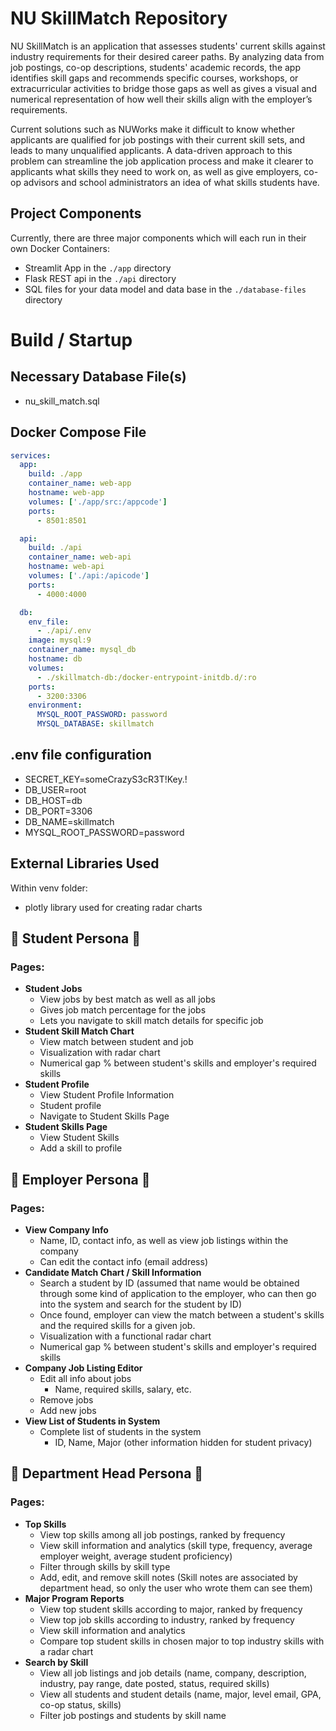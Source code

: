 # NU SkillMatch Repository

NU SkillMatch is an application that assesses students' current skills against industry requirements for their desired career paths. By analyzing data from job postings, co-op descriptions, students' academic records, the app identifies skill gaps and recommends specific courses, workshops, or extracurricular activities to bridge those gaps as well as gives a visual and numerical representation of how well their skills align with the employer’s requirements. 

Current solutions such as NUWorks make it difficult to know whether applicants are qualified for job postings with their current skill sets, and leads to many unqualified applicants. A data-driven approach to this problem can streamline the job application process and make it clearer to applicants what skills they need to work on, as well as give employers, co-op advisors and school administrators an idea of what skills students have.

## Project Components

Currently, there are three major components which will each run in their own Docker Containers:

- Streamlit App in the `./app` directory
- Flask REST api in the `./api` directory
- SQL files for your data model and data base in the `./database-files` directory

# Build / Startup
## Necessary Database File(s)
- nu_skill_match.sql
## Docker Compose File
```yaml
services:
  app:
    build: ./app
    container_name: web-app  
    hostname: web-app
    volumes: ['./app/src:/appcode']
    ports:
      - 8501:8501

  api:
    build: ./api
    container_name: web-api
    hostname: web-api
    volumes: ['./api:/apicode']
    ports:
      - 4000:4000

  db:
    env_file:
      - ./api/.env
    image: mysql:9
    container_name: mysql_db
    hostname: db
    volumes:
      - ./skillmatch-db:/docker-entrypoint-initdb.d/:ro
    ports:
      - 3200:3306
    environment:
      MYSQL_ROOT_PASSWORD: password
      MYSQL_DATABASE: skillmatch
```
## .env file configuration
- SECRET_KEY=someCrazyS3cR3T!Key.!
- DB_USER=root
- DB_HOST=db
- DB_PORT=3306
- DB_NAME=skillmatch
- MYSQL_ROOT_PASSWORD=password
## External Libraries Used
Within venv folder:
- plotly library used for creating radar charts

## 💼 Student Persona 💼
### Pages:
- **Student Jobs**
  - View jobs by best match as well as all jobs
  - Gives job match percentage for the jobs
  - Lets you navigate to skill match details for specific job
- **Student Skill Match Chart**
  - View match between student and job
  - Visualization with radar chart
  - Numerical gap % between student's skills and employer's required skills
- **Student Profile**
  - View Student Profile Information
  - Student profile
  - Navigate to Student Skills Page
- **Student Skills Page**
  - View Student Skills
  - Add a skill to profile

## 🧳 Employer Persona 🧳
### Pages:
- **View Company Info**
	- Name, ID, contact info, as well as view job listings within the company
	- Can edit the contact info (email address)
- **Candidate Match Chart / Skill Information**
	- Search a student by ID (assumed that name would be obtained through some kind of application to the employer, who can then go into the system and search for the student by ID)
	- Once found, employer can view the match between a student's skills and the required skills for a given job.
	- Visualization with a functional radar chart
	- Numerical gap % between student's skills and employer's required skills
- **Company Job Listing Editor**
	- Edit all info about jobs
		- Name, required skills, salary, etc.
	- Remove jobs
	- Add new jobs
- **View List of Students in System**
	- Complete list of students in the system
		- ID, Name, Major (other information hidden for student privacy)


## 🏫 Department Head Persona 🏫
### Pages:
- **Top Skills**
  - View top skills among all job postings, ranked by frequency
  - View skill information and analytics (skill type, frequency, average employer weight, average student proficiency)
  - Filter through skills by skill type
  - Add, edit, and remove skill notes (Skill notes are associated by department head, so 
  only the user who wrote them can see them)
- **Major Program Reports**
  - View top student skills according to major, ranked by frequency 
  - View top job skills according to industry, ranked by frequency
  - View skill information and analytics 
  - Compare top student skills in chosen major to top industry skills with a radar chart 
- **Search by Skill**
  - View all job listings and job details (name, company, description, industry, pay range, date posted, status, required skills)
  - View all students and student details (name, major, level email, GPA, co-op status, skills)
  - Filter job postings and students by skill name 

